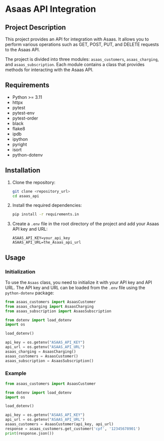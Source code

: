 # Asaas API Integration

## Project Description

This project provides an API for integration with Asaas. It allows you to perform various operations such as GET, POST, PUT, and DELETE requests to the Asaas API.

The project is divided into three modules: `asaas_customers`, `asaas_charging`, and `asaas_subscription`. Each module contains a class that provides methods for interacting with the Asaas API.

## Requirements

- Python >= 3.11
- httpx
- pytest
- pytest-env
- pytest-order
- black
- flake8
- ipdb
- ipython
- pyright
- isort
- python-dotenv

## Installation

1. Clone the repository:
    ```sh
    git clone <repository_url>
    cd asaas_api
    ```

2. Install the required dependencies:
    ```sh
    pip install -r requirements.in
    ```

3. Create a `.env` file in the root directory of the project and add your Asaas API key and URL:
    ```dotenv
    ASAAS_API_KEY=your_api_key
    ASAAS_API_URL=the_Asaas_api_url
    ```

## Usage

### Initialization

To use the `Asaas` class, you need to initialize it with your API key and API URL. The API key and URL can be loaded from the `.env` file using the `python-dotenv` package:

```python
from asaas_customers import AsaasCustomer
from asaas_charging import AsaasCharging
from asaas_subscription import AsaasSubscription

from dotenv import load_dotenv
import os

load_dotenv()

api_key = os.getenv("ASAAS_API_KEY")
api_url = os.getenv("ASAAS_API_URL")
asaas_charging = AsaasCharging()
asaas_customers = AsaasCustomer()
asaas_subscription = AsaasSubscription()
```

### Example
```python
from asaas_customers import AsaasCustomer

from dotenv import load_dotenv
import os

load_dotenv()

api_key = os.getenv("ASAAS_API_KEY")
api_url = os.getenv("ASAAS_API_URL")
asaas_customers = AsaasCustomer(api_key, api_url)
response = asaas_customers.get_customer('cpf', '12345678901')
print(response.json()) 
```
